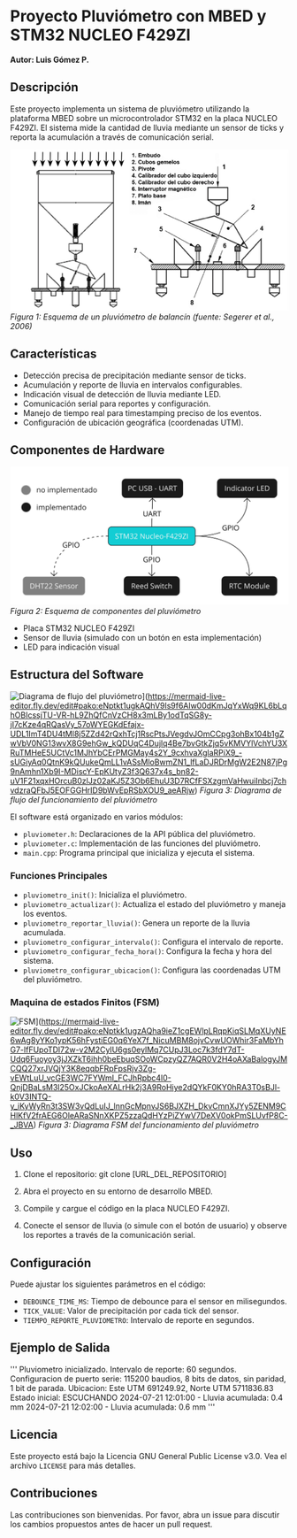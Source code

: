 # Proyecto Pluviómetro con MBED y STM32 NUCLEO F429ZI

**Autor: Luis Gómez P.**

## Descripción

Este proyecto implementa un sistema de pluviómetro utilizando la plataforma MBED sobre un microcontrolador STM32 en la placa NUCLEO F429ZI. El sistema mide la cantidad de lluvia mediante un sensor de ticks y reporta la acumulación a través de comunicación serial.

![Esquema de un pluviómetro de balancín](doc/fig/pluviometro.png)
*Figura 1: Esquema de un pluviómetro de balancín (fuente: Segerer et al., 2006)*




## Características

- Detección precisa de precipitación mediante sensor de ticks.
- Acumulación y reporte de lluvia en intervalos configurables.
- Indicación visual de detección de lluvia mediante LED.
- Comunicación serial para reportes y configuración.
- Manejo de tiempo real para timestamping preciso de los eventos.
- Configuración de ubicación geográfica (coordenadas UTM).

## Componentes de Hardware

![Esquema componentes pluviómetro](doc/fig/esquema_periferico_pluviometro.jpg)
*Figura 2: Esquema de componentes del pluviómetro*

- Placa STM32 NUCLEO F429ZI
- Sensor de lluvia (simulado con un botón en esta implementación)
- LED para indicación visual

## Estructura del Software

![Diagrama de flujo del pluviómetro](https://mermaid.ink/img/pako:eNptkt1ugkAQhV9ls9f6Alw00dKmJqYxWq9KL6bLqhOBIcssjTU-VR-hL9ZhQfCnVzCH8x3mLBy1odTqSG8y-jI7cKze4qRQasVy_57oWYEGKdEfajx-UDL1ImT4DU4tMl8j5ZZd42rQxhTcj1RscPtsJVegdvJOmCCpg3ohBx104b1gZwVbV0NG13wvX8G9ehGw_kQDUqC4Dujlq4Be7bvGtkZjq5vKMVYlVchYU3XRuTMHeE5UCtVc1MJhYbCErPMGMay4s2Y_9cxhvaXglaRPiX9_-sUGiyAq0QtnK9kQUukeQmLL1vASsMloBwmZN1_lfLaDJRDrMgW2E2N87jPg9nAmhn1Xb9I-MDiscY-EpKUtyZ3f3Q637x4s_bn82-uV1F21xqxHOrcuB0zlJz02aKJ5Z3Ob6EhuU3D7RCfFSXzgmVaHwuiInbcj7chvdzraQFbJ5EOFGGHrID9bWvEpRSbXOU9_aeARjw?type=png)](https://mermaid-live-editor.fly.dev/edit#pako:eNptkt1ugkAQhV9ls9f6Alw00dKmJqYxWq9KL6bLqhOBIcssjTU-VR-hL9ZhQfCnVzCH8x3mLBy1odTqSG8y-jI7cKze4qRQasVy_57oWYEGKdEfajx-UDL1ImT4DU4tMl8j5ZZd42rQxhTcj1RscPtsJVegdvJOmCCpg3ohBx104b1gZwVbV0NG13wvX8G9ehGw_kQDUqC4Dujlq4Be7bvGtkZjq5vKMVYlVchYU3XRuTMHeE5UCtVc1MJhYbCErPMGMay4s2Y_9cxhvaXglaRPiX9_-sUGiyAq0QtnK9kQUukeQmLL1vASsMloBwmZN1_lfLaDJRDrMgW2E2N87jPg9nAmhn1Xb9I-MDiscY-EpKUtyZ3f3Q637x4s_bn82-uV1F21xqxHOrcuB0zlJz02aKJ5Z3Ob6EhuU3D7RCfFSXzgmVaHwuiInbcj7chvdzraQFbJ5EOFGGHrID9bWvEpRSbXOU9_aeARjw)
*Figura 3: Diagrama de flujo del funcionamiento del pluviómetro*

El software está organizado en varios módulos:

- `pluviometer.h`: Declaraciones de la API pública del pluviómetro.
- `pluviometer.c`: Implementación de las funciones del pluviómetro.
- `main.cpp`: Programa principal que inicializa y ejecuta el sistema.



### Funciones Principales

- `pluviometro_init()`: Inicializa el pluviómetro.
- `pluviometro_actualizar()`: Actualiza el estado del pluviómetro y maneja los eventos.
- `pluviometro_reportar_lluvia()`: Genera un reporte de la lluvia acumulada.
- `pluviometro_configurar_intervalo()`: Configura el intervalo de reporte.
- `pluviometro_configurar_fecha_hora()`: Configura la fecha y hora del sistema.
- `pluviometro_configurar_ubicacion()`: Configura las coordenadas UTM del pluviómetro.

### Maquina de estados Finitos (FSM)

![FSM](https://mermaid.ink/img/pako:eNptkk1ugzAQha9ieZ1cgEWlpLRqpKiqSLMqXUyNE6wAg8yYKo1ypK56hFystiEG0q6YeX7f_NicuMBM8ojvCvwUOWhir3FaMbYhG7-lfFUpoTDl72w-v2M2CyIU6gs0eylMq7CUpJ3Loc7k3fdY7dT-Udq6Fuoyoy3jJXZkT6ihh0beEbuqSOoWCpzyQZ7AQR0V2H4oAXaBalogyJMCQQ27xrJVQjY3K8eqqbFRpFpsRjv3Zg-vEWtLuU_vcGE3WC7FYWmI_FCJhRpbc4l0-QnjDBaLsM3l25OxJCkoAeXALrHk2j3A9RoHiye2dQYkF0KY0hRA3T0sBJl-k0V3INTQ-y_iKyWyRn3t3SW3vQdLuIJ_lnnGcMpnvJS6BJXZH_DkvCmnXJYy5ZENM9CHlKfV2frAEG6OleARaSNnXKPZ5zzaQdHYzPiZYwV7DeXV0okPmSLUvfP8C-_JBVA?type=png)](https://mermaid-live-editor.fly.dev/edit#pako:eNptkk1ugzAQha9ieZ1cgEWlpLRqpKiqSLMqXUyNE6wAg8yYKo1ypK56hFystiEG0q6YeX7f_NicuMBM8ojvCvwUOWhir3FaMbYhG7-lfFUpoTDl72w-v2M2CyIU6gs0eylMq7CUpJ3Loc7k3fdY7dT-Udq6Fuoyoy3jJXZkT6ihh0beEbuqSOoWCpzyQZ7AQR0V2H4oAXaBalogyJMCQQ27xrJVQjY3K8eqqbFRpFpsRjv3Zg-vEWtLuU_vcGE3WC7FYWmI_FCJhRpbc4l0-QnjDBaLsM3l25OxJCkoAeXALrHk2j3A9RoHiye2dQYkF0KY0hRA3T0sBJl-k0V3INTQ-y_iKyWyRn3t3SW3vQdLuIJ_lnnGcMpnvJS6BJXZH_DkvCmnXJYy5ZENM9CHlKfV2frAEG6OleARaSNnXKPZ5zzaQdHYzPiZYwV7DeXV0okPmSLUvfP8C-_JBVA)
*Figura 3: Diagrama FSM del funcionamiento del pluviómetro*



## Uso

1. Clone el repositorio:
git clone [URL_DEL_REPOSITORIO]

2. Abra el proyecto en su entorno de desarrollo MBED.

3. Compile y cargue el código en la placa NUCLEO F429ZI.

4. Conecte el sensor de lluvia (o simule con el botón de usuario) y observe los reportes a través de la comunicación serial.

## Configuración

Puede ajustar los siguientes parámetros en el código:

- `DEBOUNCE_TIME_MS`: Tiempo de debounce para el sensor en milisegundos.
- `TICK_VALUE`: Valor de precipitación por cada tick del sensor.
- `TIEMPO_REPORTE_PLUVIOMETRO`: Intervalo de reporte en segundos.

## Ejemplo de Salida
'''
    Pluviometro inicializado.
    Intervalo de reporte: 60 segundos.
    Configuracion de puerto serie: 115200 baudios, 8 bits de datos, sin paridad, 1 bit de parada.
    Ubicacion: Este UTM 691249.92, Norte UTM 5711836.83
    Estado inicial: ESCUCHANDO
    2024-07-21 12:01:00 - Lluvia acumulada: 0.4 mm
    2024-07-21 12:02:00 - Lluvia acumulada: 0.6 mm
'''


## Licencia

Este proyecto está bajo la Licencia GNU General Public License v3.0. Vea el archivo `LICENSE` para más detalles.

## Contribuciones

Las contribuciones son bienvenidas. Por favor, abra un issue para discutir los cambios propuestos antes de hacer un pull request.